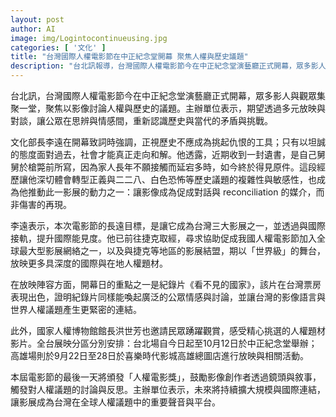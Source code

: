 ```yaml
---
layout: post
author: AI
image: img/Logintocontinueusing.jpg
categories: [ '文化' ]
title: "台灣國際人權電影節在中正紀念堂開幕 聚焦人權與歷史議題"
description: "台北訊報導，台灣國際人權電影節今在中正紀念堂演藝廳正式開幕，眾多影人與觀眾聚集，透過多元放映與對談討論人權與歷史議題，期望在思辨與情感間重新認識歷史與當代的矛盾與挑戰。文化部長李遠在致詞中強調正視歷史不應成為仇恨工具，並分享因家族歷史而深感轉型正義等議題的複雜性，成為推動此影展的動力之一。長遠目標是使本屆電影節成為台灣三大影展之一，並透過國際接軌提升能見度，已前往捷克尋求促成我國人權電影節加入全球網絡與結盟。開幕日焦點紀錄片《看不見的國家》在台灣票房表現亮眼，顯示紀錄片亦具喚起公眾情感與討論的力量。全台展映分區台北自今日起至10月12日於中正紀念堂舉辦，高雄場9月22日至28日於喜樂時代影城高雄總圖店放映與相關活動。本屆電影節最後一天將頒發「人權電影獎」，激勵創作者透過影像觸發對人權議題的討論與反思。"
---
```

台北訊，台灣國際人權電影節今在中正紀念堂演藝廳正式開幕，眾多影人與觀眾集聚一堂，聚焦以影像討論人權與歷史的議題。主辦單位表示，期望透過多元放映與對談，讓公眾在思辨與情感間，重新認識歷史與當代的矛盾與挑戰。

文化部長李遠在開幕致詞時強調，正視歷史不應成為挑起仇恨的工具；只有以坦誠的態度面對過去，社會才能真正走向和解。他透露，近期收到一封遺書，是自己舅舅於槍斃前所寫，因為家人長年不願接觸而延宕多時，如今終於得見原件。這段經歷讓他深切體會轉型正義與二二八、白色恐怖等歷史議題的複雜性與敏感性，也成為他推動此一影展的動力之一：讓影像成為促成對話與 reconciliation 的媒介，而非傷害的再現。

李遠表示，本次電影節的長遠目標，是讓它成為台灣三大影展之一，並透過與國際接軌，提升國際能見度。他已前往捷克取經，尋求協助促成我國人權電影節加入全球最大型影展網絡之一，以及與捷克等地區的影展結盟，期以「世界級」的舞台，放映更多具深度的國際與在地人權題材。

在放映陣容方面，開幕日的重點之一是紀錄片《看不見的國家》，該片在台灣票房表現出色，證明紀錄片同樣能喚起廣泛的公眾情感與討論，並讓台灣的影像語言與世界人權議題產生更緊密的連結。

此外，國家人權博物館館長洪世芳也邀請民眾踴躍觀賞，感受精心挑選的人權題材影片。全台展映分區分別安排：台北場自今日起至10月12日於中正紀念堂舉辦；高雄場則於9月22日至28日於喜樂時代影城高雄總圖店進行放映與相關活動。

本屆電影節的最後一天將頒發「人權電影獎」，鼓勵影像創作者透過鏡頭與敘事，觸發對人權議題的討論與反思。主辦單位表示，未來將持續擴大規模與國際連結，讓影展成為台灣在全球人權議題中的重要聲音與平台。